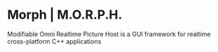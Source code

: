 # Morph | M.O.R.P.H.
Modifiable Omni Realtime Picture Host is a GUI framework 
for realtime cross-platform C++ applications